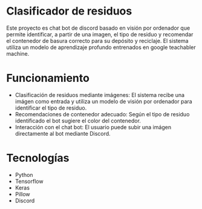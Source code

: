 # Clasificador de residuos
Este proyecto es chat bot de discord basado en visión por ordenador que permite identificar, a partir de una imagen, el tipo de residuo
y recomendar el contenedor de basura correcto para su depósito y reciclaje. El sistema utiliza un modelo de aprendizaje profundo entrenados en google teachabler machine.

# Funcionamiento
- Clasificación de residuos mediante imágenes: El sistema recibe una imágen como entrada y utiliza un modelo de visión por ordenador para identificar el tipo de residuo.
- Recomendaciones de contenedor adecuado: Según el tipo de residuo identificado el bot sugiere el color del contenedor.
- Interacción con el chat bot: El usuario puede subir una imágen directamente al bot mediante Discord.

# Tecnologías
- Python
- Tensorflow
- Keras
- Pillow
- Discord
